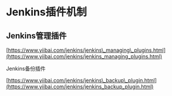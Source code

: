 # Jenkins插件机制

## Jenkins管理插件

[https://www.yiibai.com/jenkins/jenkins\_managing\_plugins.html](https://www.yiibai.com/jenkins/jenkins_managing_plugins.html) 

Jenkins备份插件

[https://www.yiibai.com/jenkins/jenkins\_backup\_plugin.html](https://www.yiibai.com/jenkins/jenkins_backup_plugin.html)

